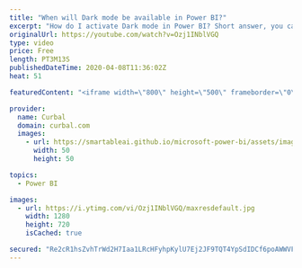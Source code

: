 ```yaml
---
title: "When will Dark mode be available in Power BI?"
excerpt: "How do I activate Dark mode in Power BI? Short answer, you cant, but it is in the power bi roadmap (https://www.youtube.com/watch?v=UFvQ661kK6M). In this video we will talk about when dark mode is planned, issues when embedding power bi reports where dark mode is available and also discuss some additional"
originalUrl: https://youtube.com/watch?v=Ozj1INblVGQ
type: video
price: Free
length: PT3M13S
publishedDateTime: 2020-04-08T11:36:02Z
heat: 51

featuredContent: "<iframe width=\"800\" height=\"500\" frameborder=\"0\" src=\"https://www.youtube.com/embed/Ozj1INblVGQ\" allow=\"accelerometer; autoplay; encrypted-media; gyroscope; picture-in-picture\" allowfullscreen></iframe>"

provider:
  name: Curbal
  domain: curbal.com
  images:
    - url: https://smartableai.github.io/microsoft-power-bi/assets/images/organizations/curbal.com-50x50.jpg
      width: 50
      height: 50

topics:
  - Power BI

images:
  - url: https://i.ytimg.com/vi/Ozj1INblVGQ/maxresdefault.jpg
    width: 1280
    height: 720
    isCached: true

secured: "Re2cR1hsZvhTrWd2H7Iaa1LRcHFyhpKylU7Ej2JF9TQT4YpSdIDCf6poAWWVFuMu5B5bHaJvL35GhUynPwxnjQPnghsLOl+wZDokJCkUOWoyZ1AeFADS30zLm27XFSHECGzNAGLIawSbUU4X7djJ8UEeOgAUnWclcEHawyPTi7PWgHBThEMXYjgyYASLU3pc9uozXJ0poY8wVEX+9nv1zazae4+19cPh8m/Y3/UDAOihbz2ySCd6IiTvW5lMSQPo9CbioL55yjQhGKQAi18vZsfAqL9GYGBVd0kYawdDMa7I0kFxNfChvtErXfHiUju0Jln7U+Bbu/9ea9x9FAGZuPZcjo3kXSikqtQEVIyntqIg0kKdhY935N9h8r6gp4spFmLFL+uCgjBuTSKYU7/FMxPyveAKHdIfIplagsqLgic=;wqXlquaHjnldUN3FsjwfLQ=="
---
```


